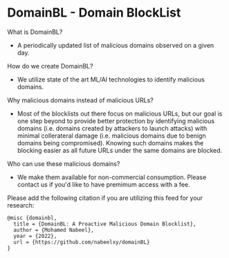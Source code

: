 # DomainBL - Domain BlockList

What is DomainBL?
* A periodically updated list of malicious domains observed on a given day.

How do we create DomainBL?
* We utilize state of the art ML/AI technologies to identify malicious domains.

Why malicious domains instead of malicious URLs?
* Most of the blocklists out there focus on malicious URLs, but our goal is one step beyond to provide better protection by identifying malicious domains (i.e. domains created by attackers to launch attacks) with minimal collerateral damage (i.e. malicious domains due to benign domains being compromised). Knowing such domains makes the blocking easier as all future URLs under the same domains are blocked.

Who can use these malicious domains?
* We make them available for non-commercial consumption. Please contact us if you'd like to have premimum access with a fee.

Please add the following citation if you are utilizing this feed for your research:
```
@misc {domainbl,
  title = {DomainBL: A Proactive Malicious Domain Blocklist},
  author = {Mohamed Nabeel},
  year = {2022},
  url = {https://github.com/nabeelxy/domainBL}
}
```
